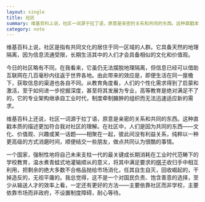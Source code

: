 ```yaml
---
layout: single
title: 社区
summary: 维基百科上说，社区一词源于拉丁语，原意是亲密的关系和共同的东西。这种直戳本质的描述更加符合我对社区的理解。
category: note
---
```


维基百科上说，社区是指有共同文化的居住于同一区域的人群。它具备天然的地理隔离，因为信息流通受限，长期生活其中的人们才会具备相似的文化和价值观。

今日的社区略有不同，在我看来，它虽仍无法摆脱地理隔离，但信息已经可以借助互联网在几百毫秒内往返于世界各地。由此带来的效应是，即便生活在同一屋檐下，获取信息的渠道也各自不同。从教育角度看，人们的个性化需求得到了启蒙和激活，至于如何进一步挖掘深度，甚至将其发展为专业，高等教育是绝对满足不了的，它的专业架构继承自工业时代，制度牵制臃肿的组织而无法迅速适应新的需求。

维基百科上还说，社区一词源于拉丁语，原意是亲密的关系和共同的东西。这种直戳本质的描述更加符合我对社区的理解。在社区中，人们是因为共同的东西——文化、价值观、兴趣或某一话题——相聚在一起，彼此间没有利益关系，纯粹以一种更高级的方式消磨时间，顺便结交一些朋友，做点共同认为很酷的事情。

一个国家，强制性地将自己未来支柱一代的最关键成长期消耗在工业时代范畴下的学校教育，温水煮青蛙式地灌输顺从的意义，将其中满足要求的[棋子](/note/cards.html)收归手中相互利用，把剩余的绝大多数不合格品抛给市场消化，任其自生自灭，回收崛起的，干掉造反的，无视平庸的。我总觉得，这不是一个对国民负责、饱含善意的选择，至少从输送人才的效率上看，一定还有更好的方法——主要依靠社区而非学校，主要依靠市场而非政府，不设置制度障碍，耐心等待。
